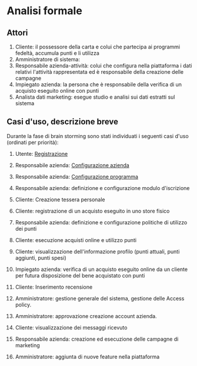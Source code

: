 # Analisi formale
## Attori
1. Cliente: il possessore della carta e colui che partecipa ai programmi fedeltà, accumula punti e li utilizza
2. Amministratore di sistema: 
3. Responsabile azienda-attività: colui che configura nella piattaforma i dati relativi l'attività rappresentata ed è responsabile della creazione delle campagne
4. Impiegato azienda: la persona che è responsabile della verifica di un acquisto eseguito online con punti
5. Analista dati marketing: esegue studio e analisi sui dati estratti sul sistema

## Casi d'uso, descrizione breve
Durante la fase di brain storming sono stati individuati i seguenti casi d'uso (ordinati per priorità):

1. Utente: [Registrazione](DettaglioUC/Registrazione.md )
2. Responsabile azienda: [Configurazione azienda](DettaglioUC/Configurazione%20azienda.md)
3. Responsabile azienda: [Configurazione programma](DettaglioUC/Configurazione%20programma.md )
4. Responsabile azienda: definizione e configurazione modulo d'iscrizione 
5. Cliente: Creazione tessera personale
6. Cliente: registrazione di un acquisto eseguito in uno store fisico
7. Responsabile azienda: definizione e configurazione politiche di utilizzo dei punti
8. Cliente: esecuzione acquisti online e utilizzo punti 
9. Cliente: visualizzazione dell'informazione profilo (punti attuali, punti aggiunti, punti spesi)
10. Impiegato azienda: verifica di un acquisto eseguito online da un cliente per futura disposizione del bene acquistato con punti

11. Cliente: Inserimento recensione
12. Amministratore: gestione generale del sistema, gestione delle Access policy.
13. Amministratore: approvazione creazione account azienda.
14. Cliente: visualizzazione dei messaggi ricevuto
15. Responsabile azienda: creazione ed esecuzione delle campagne di marketing
16. Amministratore: aggiunta di nuove feature nella piattaforma
